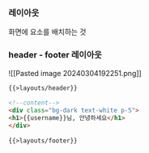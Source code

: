
### 레이아웃

화면에 요소를 배치하는 것

### header - footer 레이아웃

![[Pasted image 20240304192251.png]]
```html
{{>layouts/header}}  
  
<!--content-->  
<div class="bg-dark text-white p-5">  
<h1>{{username}}님, 안녕하세요</h1>  
</div>  
  
{{>layouts/footer}}
```


